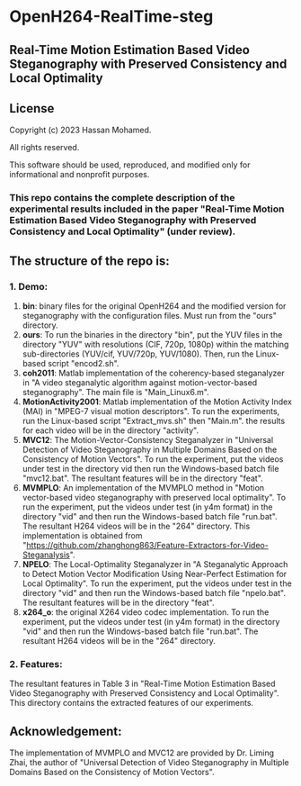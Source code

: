 # OpenH264-RealTime-steg

## Real-Time Motion Estimation Based Video Steganography with Preserved Consistency and Local Optimality


## License
Copyright (c) 2023 Hassan Mohamed.

All rights reserved.

This software should be used, reproduced, and modified only for informational and nonprofit purposes.

### This repo contains the complete description of the experimental results included in the paper "Real-Time Motion Estimation Based Video Steganography with Preserved Consistency and Local Optimality" (under review).

## The structure of the repo is:
### 1. Demo:
1. **bin**: binary files for the original OpenH264 and the modified version for steganography with the configuration files. Must run from the "ours" directory.
2. **ours**: To run the binaries in the directory "bin", put the YUV files in the directory "YUV" with resolutions (CIF, 720p, 1080p) within the matching sub-directories (YUV/cif, YUV/720p, YUV/1080). Then, run the Linux-based script "encod2.sh".
3. **coh2011**: Matlab implementation of the coherency-based steganalyzer in "A video steganalytic algorithm against motion-vector-based steganography". The main file is "Main_Linux6.m".
4. **MotionActivity2001**: Matlab implementation of the Motion Activity Index (MAI) in "MPEG-7 visual motion descriptors". To run the experiments, run the Linux-based script "Extract_mvs.sh" then "Main.m". the results for each video will be in the directory "activity".
5. **MVC12**: The Motion-Vector-Consistency Steganalyzer in "Universal Detection of Video Steganography in Multiple Domains Based on the Consistency of Motion Vectors". To run the experiment, put the videos under test in the directory vid then run the Windows-based batch file "mvc12.bat". The resultant features will be in the directory "feat".
6. **MVMPLO**: An implementation of the MVMPLO method in "Motion vector-based video steganography with preserved local optimality". To run the experiment, put the videos under test (in y4m format) in the directory "vid" and then run the Windows-based batch file "run.bat". The resultant H264 videos will be in the "264" directory. This implementation is obtained from "https://github.com/zhanghong863/Feature-Extractors-for-Video-Steganalysis".
7. **NPELO**: The Local-Optimality Steganalyzer in "A Steganalytic Approach to Detect Motion Vector Modification Using Near-Perfect Estimation for Local Optimality". To run the experiment, put the videos under test in the directory "vid" and then run the Windows-based batch file "npelo.bat". The resultant features will be in the directory "feat".
8. **x264_o**: the original X264 video codec implementation. To run the experiment, put the videos under test (in y4m format) in the directory "vid" and then run the Windows-based batch file "run.bat". The resultant H264 videos will be in the "264" directory.
### 2. Features:
The resultant features in Table 3 in "Real-Time Motion Estimation Based Video Steganography with Preserved Consistency and Local Optimality". This directory contains the extracted features of our experiments.

## Acknowledgement:
The implementation of MVMPLO and MVC12 are provided by Dr. Liming Zhai, the author of "Universal Detection of Video Steganography in Multiple Domains Based on the Consistency of Motion Vectors".

